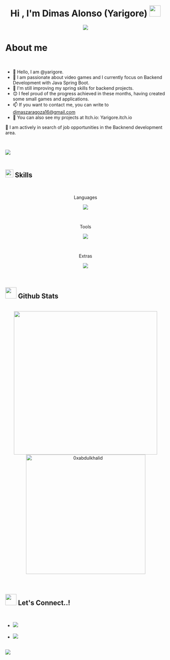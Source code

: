 
<h1 align="center"><b>Hi , I'm Dimas Alonso (Yarigore) </b><img src="https://media.giphy.com/media/hvRJCLFzcasrR4ia7z/giphy.gif" width="35"></h1>
<p align="center">
  <a href="https://github.com/DenverCoder1/readme-typing-svg"><img src="https://readme-typing-svg.herokuapp.com?font=Time+New+Roman&color=cyan&size=25&center=true&vCenter=true&width=600&height=100&lines=Backend+Developer;Active+Learner/Researcher;Love+to+learn+new+stuffs..<3"></a>
</p>

<h1>
  About me
</h1>

<br>

- 👋 Hello, I am @yarigore.
- 👀 I am passionate about video games and I currently focus on Backend Development with Java Spring Boot.
- 🌱 I'm still improving my spring skills for backend projects.
- 😊 I feel proud of the progress achieved in these months, having created some small games and applications.
- 📫 If you want to contact me, you can write to dimaszaragoza16@gmail.com
- 🏁 You can also see my projects at Itch.io: Yarigore.itch.io

🚀 I am actively in search of job opportunities in the Backnend development area.

<br>

<img src="https://user-images.githubusercontent.com/73097560/115834477-dbab4500-a447-11eb-908a-139a6edaec5c.gif"><br><br>

## <img src="https://media2.giphy.com/media/QssGEmpkyEOhBCb7e1/giphy.gif?cid=ecf05e47a0n3gi1bfqntqmob8g9aid1oyj2wr3ds3mg700bl&rid=giphy.gif" width ="25"><b> Skills</b>
<br>

<p align="center">  
	Languages
</p>

<p align="center">
  <a href="https://skillicons.dev">
    <img src="https://skillicons.dev/icons?i=java,spring,mysql&theme=light" />
  </a>
</p>

<br>   

<p align="center">
  Tools
</p>

<p align="center">
  <a href="https://skillicons.dev">
    <img src="https://skillicons.dev/icons?i=git,github,docker,idea,androidstudio,obsidian,postman&theme=light" />
  </a>
</p>

<br>

<p align="center">
  Extras
</p>

<p align="center">
  <a href="https://skillicons.dev">
    <img src="https://skillicons.dev/icons?i=powershell,discord&theme=light" />
  </a>
</p>
  
</p>

<br>


## <img src="https://media.giphy.com/media/iY8CRBdQXODJSCERIr/giphy.gif" width="35"><b> Github Stats </b>
<br>

<div align="center">

<a href="https://github.com/Yarigore">
  <img src="https://github-readme-stats.vercel.app/api?username=Yarigore&include_all_commits=true&count_private=true&show_icons=true&line_height=20&title_color=7A7ADB&icon_color=2234AE&text_color=D3D3D3&bg_color=0,000000,130F40" width="450"/>
<br>
  <img src="https://github-readme-stats.vercel.app/api/top-langs?username=Yarigore&show_icons=true&locale=en&layout=compact&line_height=20&title_color=7A7ADB&icon_color=2234AE&text_color=D3D3D3&bg_color=0,000000,130F40" width="375"  alt="0xabdulkhalid"/>
</a>

</div>

<br>
<br>

## <img src="https://media.giphy.com/media/cHw1sFUAfZcZfcLjq9/giphy.gif" width="35" height="35" /> <b> Let's Connect..!</b>

<br>
<div align='left'>

<ul>

<li>
<a href="https://www.linkedin.com/in/dimas-alonso-zaragoza-831833225/" target="_blank"> <img src="https://img.shields.io/badge/LinkedIn-0077B5?style=for-the-badge&logo=linkedin&logoColor=white"/>
</a>
</li>

<br>

<li>
<a href="mailto:dimaszaragoza16@gmail.com" target="_blank">
<img src="https://img.shields.io/badge/Gmail-D14836?style=for-the-badge&logo=gmail&logoColor=white" />
</a>
</li>
	
</ul>
</div>

<br>
<img src="https://user-images.githubusercontent.com/73097560/115834477-dbab4500-a447-11eb-908a-139a6edaec5c.gif">
<br>
<br>
<br>

